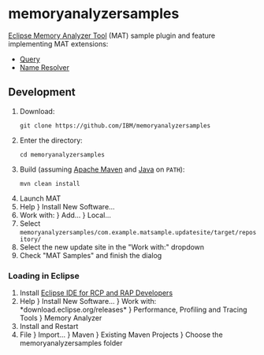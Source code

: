# memoryanalyzersamples

[Eclipse Memory Analyzer Tool](https://eclipse.dev/mat/) (MAT) sample plugin and feature implementing MAT extensions:

* [Query](https://help.eclipse.org/latest/index.jsp?topic=/org.eclipse.mat.ui.help/doc/org_eclipse_mat_report_query.html)
* [Name Resolver](https://help.eclipse.org/latest/index.jsp?topic=/org.eclipse.mat.ui.help/doc/org_eclipse_mat_api_nameResolver.html)

## Development

1. Download:
   ```
   git clone https://github.com/IBM/memoryanalyzersamples
   ```
2. Enter the directory:
   ```
   cd memoryanalyzersamples
   ```
3. Build (assuming [Apache Maven](https://maven.apache.org/download.cgi) and [Java](https://developer.ibm.com/languages/java/semeru-runtimes/downloads/) on `PATH`):
   ```
   mvn clean install
   ```
4. Launch MAT
5. Help } Install New Software...
6. Work with: } Add... } Local...
7. Select `memoryanalyzersamples/com.example.matsample.updatesite/target/repository/`
8. Select the new update site in the "Work with:" dropdown
9. Check "MAT Samples" and finish the dialog

### Loading in Eclipse

1. Install [Eclipse IDE for RCP and RAP Developers](https://www.eclipse.org/downloads/packages/#node-63180)
2. Help } Install New Software... } Work with: \*download.eclipse.org/releases\* } Performance, Profiling and Tracing Tools } Memory Analyzer
3. Install and Restart
4. File } Import... } Maven } Existing Maven Projects } Choose the memoryanalyzersamples folder
